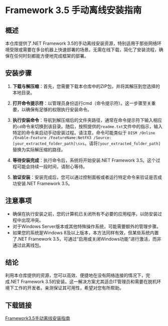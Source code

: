 # Framework 3.5 手动离线安装指南

## 概述

本仓库提供了.NET Framework 3.5的手动离线安装资源，特别适用于那些网络环境受限或需要在多台机器上快速部署的场景。无需在线下载，简化了安装流程，确保在任何时刻都能方便地完成框架的部署。

## 安装步骤

1. **下载与解压缩**：首先，您需要下载本仓库中的ZIP包，并将其解压到您选择的本地目录。

2. **打开命令提示符**：以管理员身份运行cmd（命令提示符）。这一步骤至关重要，以确保有足够的权限执行安装命令。

3. **执行安装命令**：导航到解压缩后的文件夹路径，通常在命令提示符下输入相应的`cd`命令来切换到该目录。随后，按照提供的`readme.txt`文件中的指示，输入特定的命令来启动手动安装过程。请注意，命令可能类似于 `DISM /Online /Enable-Feature /FeatureName:NetFX3 /Source:[your_extracted_folder_path]\sxs`。请将`[your_extracted_folder_path]`替换为实际解压缩的路径。

4. **等待安装完成**：执行命令后，系统将开始安装.NET Framework 3.5。这个过程可能会持续一段时间，请耐心等待。

5. **验证安装**：安装完成后，您可以通过控制面板或者运行特定命令来验证是否成功安装.NET Framework 3.5。

## 注意事项

- 确保在执行安装之前，您的计算机已关闭所有不必要的应用程序，以防安装过程中出现冲突。
- 对于Windows Server版本或其他特殊操作系统，可能需要额外的管理步骤。
- 如果您的系统是Windows 8及以上版本，本方法同样有效，但某些系统内置了.NET Framework 3.5，可通过“启用或关闭Windows功能”进行激活，而非通过此离线包。

## 结论

利用本仓库提供的资源，您可以高效、便捷地在没有网络连接的情况下，完成.NET Framework 3.5的安装。这一解决方案尤其适合IT管理员和需要在脱机环境下工作的开发者。亲测保证其可用性，希望对您有所帮助。

## 下载链接

[Framework3.5手动离线安装指南](https://pan.quark.cn/s/cc9b0f5a1f7e)
